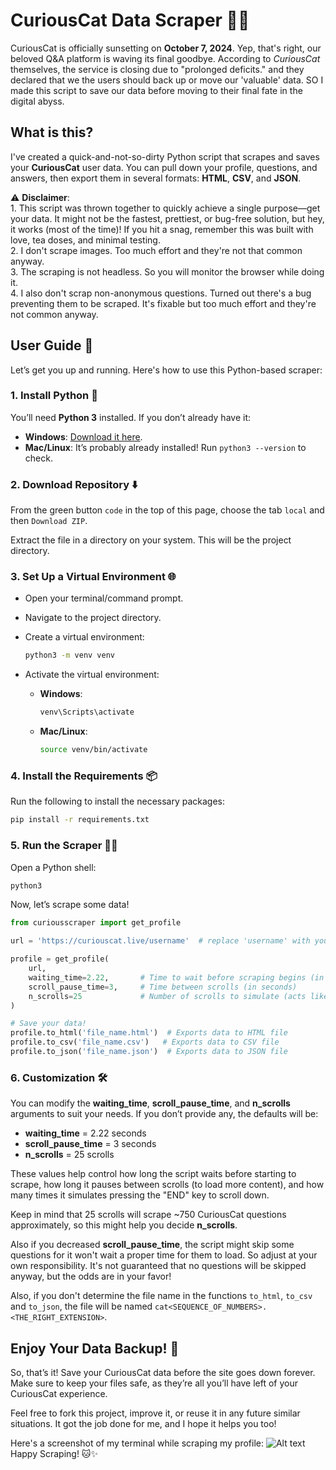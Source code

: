# CuriousCat Data Scraper 🐱‍💻

CuriousCat is officially sunsetting on **October 7, 2024**. Yep, that's right, our beloved Q&A platform is waving its final goodbye. According to *CuriousCat* themselves, the service is closing due to "prolonged deficits." and they declared that we the users should back up or move our 'valuable' data. SO I made this script to save our data before moving to their final fate in the digital abyss.

## What is this?

I've created a quick-and-not-so-dirty Python script that scrapes and saves your **CuriousCat** user data. You can pull down your profile, questions, and answers, then export them in several formats: **HTML**, **CSV**, and **JSON**.

⚠️ **Disclaimer**:\
    1. This script was thrown together to quickly achieve a single purpose—get your data. It might not be the fastest, prettiest, or bug-free solution, but hey, it works (most of the time)! If you hit a snag, remember this was built with love, tea doses, and minimal testing.\
    2. I don't scrape images. Too much effort and they're not that common anyway.\
    3. The scraping is not headless. So you will monitor the browser while doing it.\
    4. I also don't scrap non-anonymous questions. Turned out there's a bug preventing them to be scraped. It's fixable but too much effort and they're not common anyway.

## User Guide 🚀

Let’s get you up and running. Here's how to use this Python-based scraper:

### 1. Install Python 🐍

You’ll need **Python 3** installed. If you don’t already have it:

- **Windows**: [Download it here](https://www.python.org/downloads/).
- **Mac/Linux**: It’s probably already installed! Run `python3 --version` to check.

### 2. Download Repository ⬇️

From the green button `code` in the top of this page, choose the tab `local` and then `Download ZIP`.

Extract the file in a directory on your system. This will be the project directory.

### 3. Set Up a Virtual Environment 🌐

- Open your terminal/command prompt.
- Navigate to the project directory.
- Create a virtual environment:

   ```bash
   python3 -m venv venv
   ```

- Activate the virtual environment:
   - **Windows**:
     ```bash
     venv\Scripts\activate
     ```
   - **Mac/Linux**:
     ```bash
     source venv/bin/activate
     ```

### 4. Install the Requirements 📦

Run the following to install the necessary packages:

```bash
pip install -r requirements.txt
```

### 5. Run the Scraper 🏃‍♂️

Open a Python shell:

```bash
python3
```

Now, let’s scrape some data!

```python
from curiousscraper import get_profile

url = 'https://curiouscat.live/username'  # replace 'username' with your actual CuriousCat username

profile = get_profile(
    url,
    waiting_time=2.22,       # Time to wait before scraping begins (in seconds)
    scroll_pause_time=3,     # Time between scrolls (in seconds)
    n_scrolls=25             # Number of scrolls to simulate (acts like pressing END key)
)

# Save your data!
profile.to_html('file_name.html')  # Exports data to HTML file
profile.to_csv('file_name.csv')   # Exports data to CSV file
profile.to_json('file_name.json')  # Exports data to JSON file
```

### 6. Customization 🛠️

You can modify the **waiting_time**, **scroll_pause_time**, and **n_scrolls** arguments to suit your needs. If you don’t provide any, the defaults will be:

- **waiting_time** = 2.22 seconds
- **scroll_pause_time** = 3 seconds
- **n_scrolls** = 25 scrolls

These values help control how long the script waits before starting to scrape, how long it pauses between scrolls (to load more content), and how many times it simulates pressing the "END" key to scroll down.

Keep in mind that 25 scrolls will scrape ~750 CuriousCat questions approximately, so this might help you decide **n_scrolls**.

Also if you decreased **scroll_pause_time**, the script might skip some questions for it won't wait a proper time for them to load. So adjust at your own responsibility. It's not guaranteed that no questions will be skipped anyway, but the odds are in your favor!

Also, if you don't determine the file name in the functions `to_html`, `to_csv` and `to_json`, the file will be named `cat<SEQUENCE_OF_NUMBERS>.<THE_RIGHT_EXTENSION>`.

## Enjoy Your Data Backup! 🧳

So, that’s it! Save your CuriousCat data before the site goes down forever. Make sure to keep your files safe, as they’re all you’ll have left of your CuriousCat experience.

Feel free to fork this project, improve it, or reuse it in any future similar situations. It got the job done for me, and I hope it helps you too!

Here's a screenshot of my terminal while scraping my profile:
![Alt text](https://i.ibb.co/2nC8xwm/snap.jpg)
Happy Scraping! 🐱✨